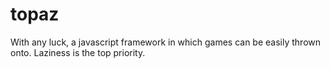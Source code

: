 # topaz
With any luck, a javascript framework in which games can be easily thrown onto. Laziness is the top priority.
